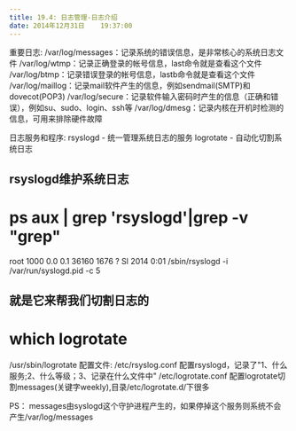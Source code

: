 ```yaml
---
title: 19.4: 日志管理-日志介绍
date: 2014年12月31日	 19:37:00
---
```

 
重要日志:
/var/log/messages：记录系统的错误信息，是非常核心的系统日志文件 
/var/log/wtmp：记录正确登录的帐号信息，last命令就是查看这个文件
/var/log/btmp：记录错误登录的帐号信息，lastb命令就是查看这个文件
/var/log/maillog：记录mail软件产生的信息，例如sendmail(SMTP)和dovecot(POP3)
/var/log/secure：记录软件输入密码时产生的信息（正确和错误），例如su、sudo、login、ssh等
/var/log/dmesg：记录内核在开机时检测的信息，可用来排除硬件故障
 
日志服务和程序:
rsyslogd - 统一管理系统日志的服务
logrotate - 自动化切割系统日志
 
## rsyslogd维护系统日志
# ps aux | grep 'rsyslogd'|grep -v "grep"
root      1000  0.0  0.1  36160  1676 ?        Sl    2014   0:01 /sbin/rsyslogd -i /var/run/syslogd.pid -c 5
 
## 就是它来帮我们切割日志的
# which logrotate
/usr/sbin/logrotate 
配置文件:
/etc/rsyslog.conf
配置rsyslogd，记录了"1、什么服务;2、什么等级；3、记录在什么文件中"
/etc/logrotate.conf
配置logrotate切割messages(关键字weekly),目录/etc/logrotate.d/下很多
 
PS：
messages由syslogd这个守护进程产生的，如果停掉这个服务则系统不会产生/var/log/messages
